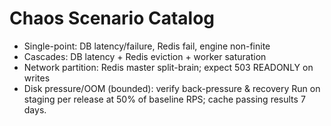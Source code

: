 # Chaos Scenario Catalog
- Single-point: DB latency/failure, Redis fail, engine non-finite
- Cascades: DB latency + Redis eviction + worker saturation
- Network partition: Redis master split-brain; expect 503 READONLY on writes
- Disk pressure/OOM (bounded): verify back-pressure & recovery
Run on staging per release at 50% of baseline RPS; cache passing results 7 days.
